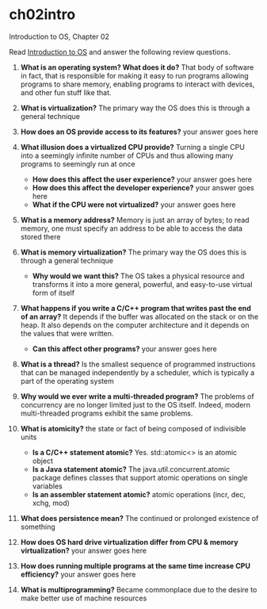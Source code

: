 # ch02intro
Introduction to OS, Chapter 02

Read [Introduction to OS](http://pages.cs.wisc.edu/~remzi/OSTEP/intro.pdf) and answer the following review questions.

1. **What is an operating system? What does it do?** That body of software in fact, that is responsible for making it easy to run programs allowing programs to share memory, enabling programs to interact with devices, and other fun stuff like that.
2. **What is virtualization?** The primary way the OS does this is through a general technique
3. **How does an OS provide access to its features?** your answer goes here 
4. **What illusion does a virtualized CPU provide?** Turning a single CPU into a seemingly infinite number of CPUs and thus allowing many
programs to seemingly run at once
    - **How does this affect the user experience?** your answer goes here 
    - **How does this affect the developer experience?** your answer goes here 
    - **What if the CPU were not virtualized?** your answer goes here 
5. **What is a memory address?** Memory is just an array of bytes; to read memory, one must specify an address to be able to access the data stored there
6. **What is memory virtualization?** The primary way the OS does this is through a general technique 
    - **Why would we want this?** The OS takes a physical resource and transforms it into a more general, powerful, and easy-to-use virtual form of itself
8. **What happens if you write a C/C++ program that writes past the end of an array?**  It depends if the buffer was allocated on the stack or on the heap. It also depends on the computer architecture and it depends on the values that were written.
      - **Can this affect other programs?** your answer goes here 
9. **What is a thread?** Is the smallest sequence of programmed instructions that can be managed independently by a scheduler, which is typically a part of the operating system
10. **Why would we ever write a multi-threaded program?** The problems of concurrency are no longer limited just to the OS itself. Indeed, modern multi-threaded programs exhibit the same problems.
11. **What is atomicity?** the state or fact of being composed of indivisible units
    - **Is a C/C++ statement atomic?** Yes. std::atomic<> is an atomic object
    - **Is a Java statement atomic?** The java.util.concurrent.atomic package defines classes that support atomic operations on single variables
    - **Is an assembler statement atomic?** atomic operations (incr, dec, xchg, mod)

13. **What does persistence mean?** The continued or prolonged existence of something
14. **How does OS hard drive virtualization differ from CPU & memory virtualization?** your answer goes here 
15. **How does running multiple programs at the same time increase CPU efficiency?** your answer goes here 
16. **What is multiprogramming?** Became commonplace due to the desire to make better use of machine resources
